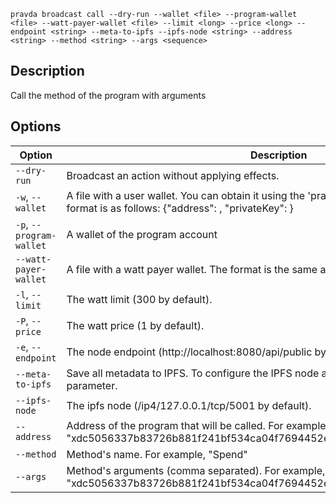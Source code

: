 <!--
THIS FILE IS GENERATED. DO NOT EDIT MANUALLY!
-->

```pravda broadcast call --dry-run --wallet <file> --program-wallet <file> --watt-payer-wallet <file> --limit <long> --price <long> --endpoint <string> --meta-to-ipfs --ipfs-node <string> --address <string> --method <string> --args <sequence>```

## Description
Call the method of the program with arguments
## Options

|Option|Description|
|----|----|
|`--dry-run`|Broadcast an action without applying effects.
|`-w`, `--wallet`|A file with a user wallet. You can obtain it using the 'pravda gen address' command. The format is as follows: {"address": <public key>, "privateKey": <private key>}
|`-p`, `--program-wallet`|A wallet of the program account
|`--watt-payer-wallet`|A file with a watt payer wallet. The format is the same as for the wallet.
|`-l`, `--limit`|The watt limit (300 by default).
|`-P`, `--price`|The watt price (1 by default).
|`-e`, `--endpoint`|The node endpoint (http://localhost:8080/api/public by default).
|`--meta-to-ipfs`|Save all metadata to IPFS. To configure the IPFS node address use "--ipfs-node" parameter.
|`--ipfs-node`|The ipfs node (/ip4/127.0.0.1/tcp/5001 by default).
|`--address`|Address of the program that will be called. For example, "xdc5056337b83726b881f241bf534ca04f7694452e0e879018872679cf8815af4" 
|`--method`|Method's name. For example, "Spend"
|`--args`|Method's arguments (comma separated). For example, "xdc5056337b83726b881f241bf534ca04f7694452e0e879018872679cf8815af4,20"
